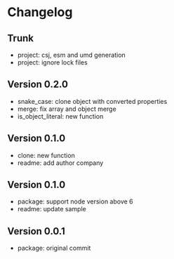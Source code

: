 
# Changelog

## Trunk

* project: csj, esm and umd generation
* project: ignore lock files

## Version 0.2.0

* snake_case: clone object with converted properties
* merge: fix array and object merge
* is_object_literal: new function

## Version 0.1.0

* clone: new function
* readme: add author company

## Version 0.1.0

* package: support node version above 6
* readme: update sample

## Version 0.0.1

* package: original commit
